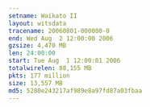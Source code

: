 ```yaml
---
setname: Waikato II
layout: witsdata
tracename: 20060801-000000-0
end: Wed Aug  2 12:00:00 2006
gzsize: 4,470 MB
len: 24:00:00
start: Tue Aug  1 12:00:01 2006
totalwirelen: 88,155 MB
pkts: 177 million
size: 13,557 MB
md5: 5280e243217af989e8a97fd87a03fbaa
---
```

